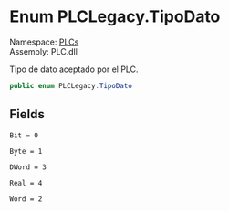 # <a id="PLCs_PLCLegacy_TipoDato"></a> Enum PLCLegacy.TipoDato

Namespace: [PLCs](PLCs.md)  
Assembly: PLC.dll  

Tipo de dato aceptado por el PLC.

```csharp
public enum PLCLegacy.TipoDato
```

## Fields

`Bit = 0` 

`Byte = 1` 

`DWord = 3` 

`Real = 4` 

`Word = 2` 

